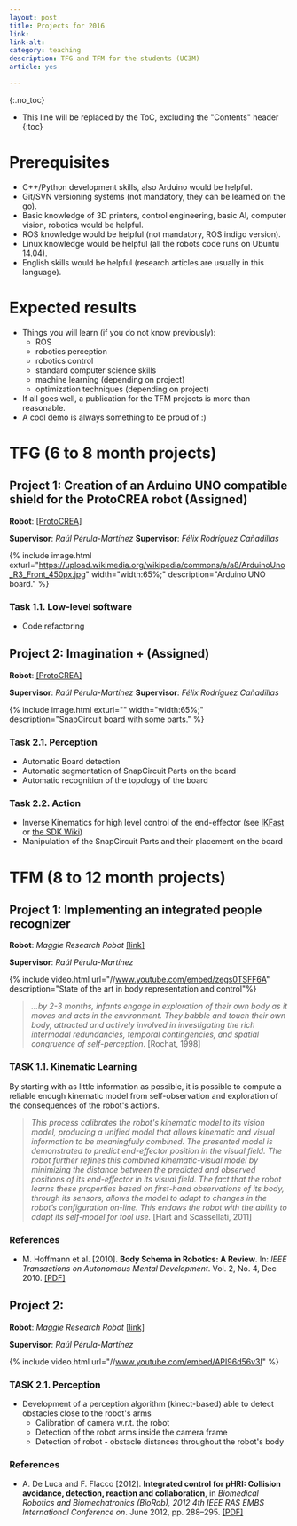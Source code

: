 ```yaml
---
layout: post
title: Projects for 2016
link: 
link-alt: 
category: teaching
description: TFG and TFM for the students (UC3M)
article: yes

---
```


{:.no_toc}

* This line will be replaced by the ToC, excluding the "Contents" header
{:toc}

# Prerequisites

 * C++/Python development skills, also Arduino would be helpful.
 * Git/SVN versioning systems (not mandatory, they can be learned on the go).
 * Basic knowledge of 3D printers, control engineering, basic AI, computer vision, robotics would be helpful.
 * ROS knowledge would be helpful (not mandatory, ROS indigo version).
 * Linux knowledge would be helpful (all the robots code runs on Ubuntu 14.04).
 * English skills would be helpful (research articles are usually in this language).

# Expected results

 * Things you will learn (if you do not know previously):
   * ROS
   * robotics perception
   * robotics control
   * standard computer science skills 
   * machine learning (depending on project)
   * optimization techniques (depending on project)
 * If all goes well, a publication for the TFM projects is more than reasonable.
 * A cool demo is always something to be proud of :)


# TFG (6 to 8 month projects)

## Project 1: Creation of an Arduino UNO compatible shield for the ProtoCREA robot (Assigned) 

**Robot**: [[ProtoCREA]]()

**Supervisor**: *Raúl Pérula-Martínez*
**Supervisor**: *Félix Rodríguez Cañadillas*

{% include image.html exturl="https://upload.wikimedia.org/wikipedia/commons/a/a8/ArduinoUno_R3_Front_450px.jpg" width="width:65%;"  description="Arduino UNO board." %}

### Task 1.1. Low-level software

 * Code refactoring


## Project 2: Imagination +  (Assigned)

**Robot**: [[ProtoCREA]]()

**Supervisor**: *Raúl Pérula-Martínez*
**Supervisor**: *Félix Rodríguez Cañadillas*

{% include image.html exturl="" width="width:65%;"  description="SnapCircuit board with some parts." %}

### Task 2.1. Perception

 * Automatic Board detection
 * Automatic segmentation of SnapCircuit Parts on the board
 * Automatic recognition of the topology of the board

### Task 2.2. Action

 * Inverse Kinematics for high level control of the end-effector (see [IKFast](https://goo.gl/MwyTXX) or [the SDK Wiki](http://sdk.rethinkrobotics.com/wiki/API_Reference#Inverse_Kinematics_Solver_Service))
 * Manipulation of the SnapCircuit Parts and their placement on the board


# TFM (8 to 12 month projects)

## Project 1: Implementing an integrated people recognizer

**Robot**: *Maggie Research Robot* [[link]]()

**Supervisor**: *Raúl Pérula-Martínez*

{% include video.html url="//www.youtube.com/embed/zegs0TSFF6A" description="State of the art in body representation and control"%}

> *...by 2-3 months, infants engage in exploration of their own body as it moves and acts in the environment. They babble and touch their own body, attracted and actively involved in investigating the rich intermodal redundancies, temporal contingencies, and spatial congruence of self-perception.* [Rochat, 1998]

### TASK 1.1. Kinematic Learning

By starting with as little information as possible, it is possible to compute a reliable enough kinematic model from self-observation and exploration of the consequences of the robot's actions.

> *This process calibrates the robot's kinematic model to its vision model, producing a unified model that allows kinematic and visual information to be meaningfully combined. The presented model is demonstrated to predict end-effector position in the visual field. The robot further refines this combined kinematic-visual model by minimizing the distance between the predicted and observed positions of its end-effector in its visual field. The fact that the robot learns these properties based on first-hand observations of its body, through its sensors, allows the model to adapt to changes in the robot’s configuration on-line. This endows the robot with the ability to adapt its self-model for tool use.* [Hart and Scassellati, 2011]

### References

 * M. Hoffmann et al. [2010]. **Body Schema in Robotics: A Review**. In: *IEEE Transactions on Autonomous Mental Development*. Vol. 2, No. 4, Dec 2010. [[PDF]](http://citeseerx.ist.psu.edu/viewdoc/download?doi=10.1.1.357.6076&rep=rep1&type=pdf)


## Project 2: 

**Robot**: *Maggie Research Robot* [[link]](http://wiki.ros.org/Robots/Maggie)

**Supervisor**: *Raúl Pérula-Martínez*

{% include video.html url="//www.youtube.com/embed/API96d56v3I" %}

### TASK 2.1. Perception

   * Development of a perception algorithm (kinect-based) able to detect obstacles close to the robot's arms
     * Calibration of camera w.r.t. the robot
     * Detection of the robot arms inside the camera frame
     * Detection of robot - obstacle distances throughout the robot's body

### References

 * A. De Luca and F. Flacco [2012]. **Integrated control for pHRI: Collision avoidance, detection, reaction and collaboration**, in *Biomedical Robotics and Biomechatronics (BioRob), 2012 4th IEEE RAS EMBS International Conference on*. June 2012, pp. 288–295. [[PDF]](http://www.dis.uniroma1.it/~labrob/pub/papers/BioRob12.pdf)
